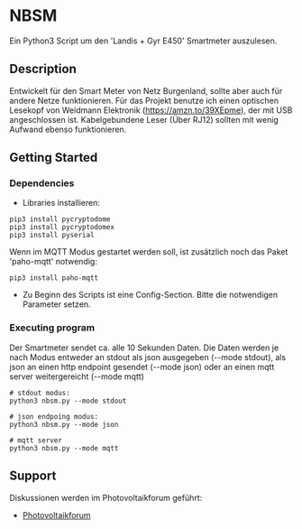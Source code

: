 # NBSM

Ein Python3 Script um den 'Landis + Gyr E450' Smartmeter auszulesen. 

## Description

Entwickelt für den Smart Meter von Netz Burgenland, sollte aber auch für andere Netze funktionieren. Für das Projekt benutze ich einen optischen Lesekopf von Weidmann Elektronik (https://amzn.to/39XEpme), der mit USB angeschlossen ist. Kabelgebundene Leser (Über RJ12) sollten mit wenig Aufwand ebenso funktionieren.

## Getting Started

### Dependencies

* Libraries installieren:
```
pip3 install pycryptodome
pip3 install pycryptodomex
pip3 install pyserial
```

Wenn im MQTT Modus gestartet werden soll, ist zusätzlich noch das Paket 'paho-mqtt' notwendig:
```
pip3 install paho-mqtt
```
* Zu Beginn des Scripts ist eine Config-Section. Bitte die notwendigen Parameter setzen.

### Executing program

Der Smartmeter sendet ca. alle 10 Sekunden Daten. Die Daten werden je nach Modus entweder an stdout als json ausgegeben (--mode stdout), als json an einen http endpoint gesendet (--mode json) oder an einen mqtt server weitergereicht (--mode mqtt)
```
# stdout modus:
python3 nbsm.py --mode stdout

# json endpoing modus:
python3 nbsm.py --mode json

# mqtt server
python3 nbsm.py --mode mqtt
```

## Support

Diskussionen werden im Photovoltaikforum geführt:
* [Photovoltaikforum](https://www.photovoltaikforum.com/thread/128724-landis-gyr-e450-%C3%BCber-vz-logger-auslesen/?postID=2355585#post2355585)
